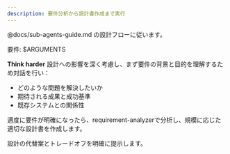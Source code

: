 ```yaml
---
description: 要件分析から設計書作成まで実行
---
```


@docs/sub-agents-guide.md の設計フローに従います。

要件: $ARGUMENTS

**Think harder** 設計への影響を深く考慮し、まず要件の背景と目的を理解するため対話を行い：
- どのような問題を解決したいか
- 期待される成果と成功基準
- 既存システムとの関係性

適度に要件が明確になったら、requirement-analyzerで分析し、規模に応じた適切な設計書を作成します。

設計の代替案とトレードオフを明確に提示します。